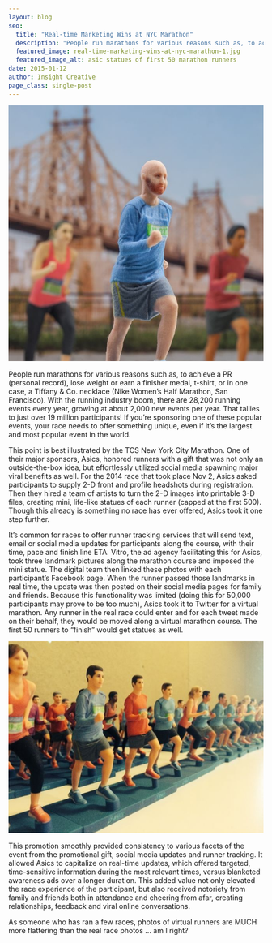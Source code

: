 ```yaml
---
layout: blog
seo:
  title: "Real-time Marketing Wins at NYC Marathon"
  description: "People run marathons for various reasons such as, to achieve a PR (personal record), lose weight or earn a finisher medal, t-shirt, or in one case, a Tiffany & Co. necklace (Nike Women’s Half Marathon, San Francisco)."
  featured_image: real-time-marketing-wins-at-nyc-marathon-1.jpg
  featured_image_alt: asic statues of first 50 marathon runners
date: 2015-01-12
author: Insight Creative
page_class: single-post
---
```


![asic statues of first 50 marathon runners](real-time-marketing-wins-at-nyc-marathon-1.jpg)

People run marathons for various reasons such as, to achieve a PR (personal record), lose weight or earn a finisher medal, t-shirt, or in one case, a Tiffany & Co. necklace (Nike Women’s Half Marathon, San Francisco). With the running industry boom, there are 28,200 running events every year, growing at about 2,000 new events per year. That tallies to just over 19 million participants! If you’re sponsoring one of these popular events, your race needs to offer something unique, even if it’s the largest and most popular event in the world.

This point is best illustrated by the TCS New York City Marathon. One of their major sponsors, Asics, honored runners with a gift that was not only an outside-the-box idea, but effortlessly utilized social media spawning major viral benefits as well. For the 2014 race that took place Nov 2, Asics asked participants to supply 2-D front and profile headshots during registration. Then they hired a team of artists to turn the 2-D images into printable 3-D files, creating mini, life-like statues of each runner (capped at the first 500). Though this already is something no race has ever offered, Asics took it one step further.

It’s common for races to offer runner tracking services that will send text, email or social media updates for participants along the course, with their time, pace and finish line ETA. Vitro, the ad agency facilitating this for Asics, took three landmark pictures along the marathon course and imposed the mini statue. The digital team then linked these photos with each participant’s Facebook page. When the runner passed those landmarks in real time, the update was then posted on their social media pages for family and friends. Because this functionality was limited (doing this for 50,000 participants may prove to be too much), Asics took it to Twitter for a virtual marathon. Any runner in the real race could enter and for each tweet made on their behalf, they would be moved along a virtual marathon course. The first 50 runners to “finish” would get statues as well.

![asic statues of first 50 marathon runners ](real-time-marketing-wins-at-nyc-marathon-2.jpg)

This promotion smoothly provided consistency to various facets of the event from the promotional gift, social media updates and runner tracking. It allowed Asics to capitalize on real-time updates, which offered targeted, time-sensitive information during the most relevant times, versus blanketed awareness ads over a longer duration. This added value not only elevated the race experience of the participant, but also received notoriety from family and friends both in attendance and cheering from afar, creating relationships, feedback and viral online conversations.

As someone who has ran a few races, photos of virtual runners are MUCH more flattering than the real race photos ... am I right?

